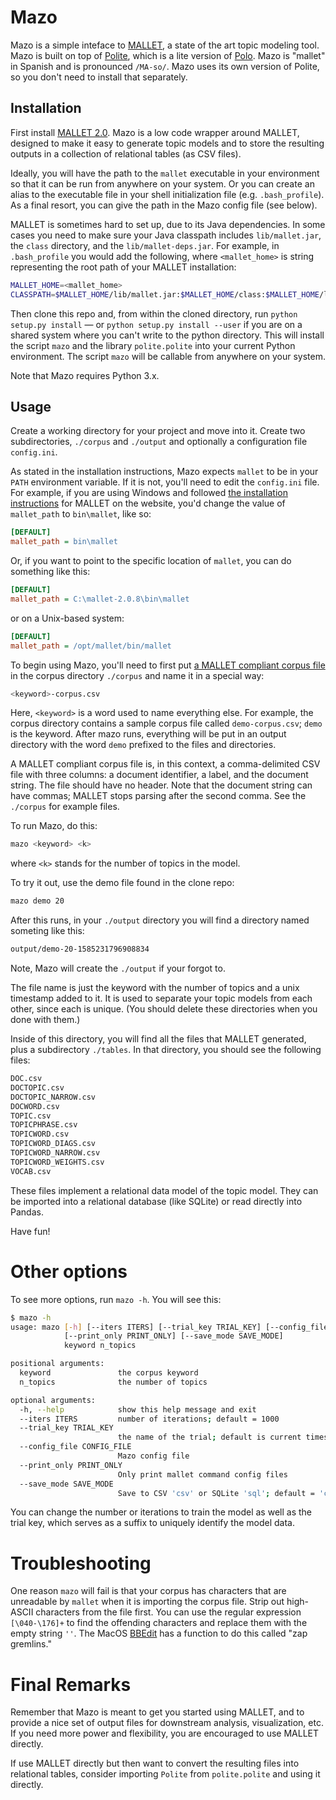 # Mazo

Mazo is a simple inteface to [MALLET](http://mallet.cs.umass.edu/index.php), a state of the art topic modeling tool. Mazo is built on top of [Polite](https://github.com/ontoligent/polite), which is a lite version of [Polo](https://github.com/ontoligent-design/polo2). Mazo is "mallet" in Spanish and is pronounced `/MA-so/`. Mazo uses its own version of Polite, so you don't need to install that separately.

## Installation

First install [MALLET 2.0](https://mimno.github.io/Mallet/). Mazo is a low code wrapper around MALLET, designed to make it easy to generate topic models and to store the resulting outputs in a collection of relational tables (as CSV files). 

Ideally, you will have the path to the `mallet` executable in your environment so that it can be run from anywhere on your system. Or you can create an alias to the executable file in your shell initialization file (e.g. `.bash_profile`). As a final resort, you can give the path in the Mazo config file (see below).

MALLET is sometimes hard to set up, due to its Java dependencies. In some cases you need to make sure your Java classpath includes `lib/mallet.jar`, the `class` directory, and the `lib/mallet-deps.jar`. For example, in `.bash_profile` you would add the following, where `<mallet_home>` is string representing the root path of your MALLET installation:

```bash
MALLET_HOME=<mallet_home>
CLASSPATH=$MALLET_HOME/lib/mallet.jar:$MALLET_HOME/class:$MALLET_HOME/lib/mallet-deps.jar:$CLASSPATH
```

Then clone this repo and, from within the cloned directory, run `python setup.py install` &mdash; or `python setup.py install --user` if you are on a shared system where you can't write to the python directory. This will install the script `mazo` and the library `polite.polite` into your current Python environment. The script `mazo` will be callable from anywhere on your system.

Note that Mazo requires Python 3.x.

## Usage

Create a working directory for your project and move into it. Create two subdirectories, `./corpus` and `./output` and optionally a configuration file `config.ini`. 

As stated in the installation instructions, Mazo expects `mallet` to be in your `PATH` environment variable. If it is not, you'll need to edit the `config.ini` file. For example, if you are using Windows and followed [the installation instructions](http://mallet.cs.umass.edu/download.php) for MALLET on the website, you'd change the value of `mallet_path` to `bin\mallet`, like so:

```ini
[DEFAULT]
mallet_path = bin\mallet
``` 

Or, if you want to point to the specific location of `mallet`, you can do something like this:

```ini
[DEFAULT]
mallet_path = C:\mallet-2.0.8\bin\mallet
```

or on a Unix-based system:

```ini
[DEFAULT]
mallet_path = /opt/mallet/bin/mallet
```

To begin using Mazo, you'll need to first put [a MALLET compliant corpus file](http://mallet.cs.umass.edu/import.php) in the corpus directory `./corpus` and name it in a special way:

```bash
<keyword>-corpus.csv
```

Here, `<keyword>` is a word used to name everything else. For example, the corpus directory contains a sample corpus file called `demo-corpus.csv`; `demo` is the keyword. After mazo runs, everything will be put in an output directory with the word `demo` prefixed to the files and directories.

A MALLET compliant corpus file is, in this context, a comma-delimited CSV file with three columns: a document identifier, a label, and the document string. The file should have no header. Note that the document string can have commas; MALLET stops parsing after the second comma. See the `./corpus` for example files.

To run Mazo, do this:

```bash
mazo <keyword> <k>
```

where `<k>` stands for the number of topics in the model.

To try it out, use the demo file found in the clone repo:

```bash
mazo demo 20
```

After this runs, in your `./output` directory you will find a directory named someting like this:

```bash
output/demo-20-1585231796908834
```
Note, Mazo will create the `./output` if your forgot to.

The file name is just the keyword with the number of topics and a unix timestamp added to it. It is used to separate your topic models from each other, since each is unique. (You should delete these directories when you done with them.)

Inside of this directory, you will find all the files that MALLET generated, plus a subdirectory `./tables`. In that directory, you should see the following files:

```bash
DOC.csv
DOCTOPIC.csv
DOCTOPIC_NARROW.csv
DOCWORD.csv
TOPIC.csv
TOPICPHRASE.csv
TOPICWORD.csv
TOPICWORD_DIAGS.csv
TOPICWORD_NARROW.csv
TOPICWORD_WEIGHTS.csv
VOCAB.csv
```

These files implement a relational data model of the topic model. They can be imported into a relational database (like SQLite) or read directly into Pandas. 

Have fun!

# Other options

To see more options, run `mazo -h`. You will see this:

```bash
$ mazo -h
usage: mazo [-h] [--iters ITERS] [--trial_key TRIAL_KEY] [--config_file CONFIG_FILE]
            [--print_only PRINT_ONLY] [--save_mode SAVE_MODE]
            keyword n_topics

positional arguments:
  keyword               the corpus keyword
  n_topics              the number of topics

optional arguments:
  -h, --help            show this help message and exit
  --iters ITERS         number of iterations; default = 1000
  --trial_key TRIAL_KEY
                        the name of the trial; default is current timestamp, e.g. 16521990932452369.
  --config_file CONFIG_FILE
                        Mazo config file
  --print_only PRINT_ONLY
                        Only print mallet command config files
  --save_mode SAVE_MODE
                        Save to CSV 'csv' or SQLite 'sql'; default = 'csv'
```

You can change the number or iterations to train the model as well as the trial key, which serves as a suffix to uniquely identify the model data.  

# Troubleshooting

One reason `mazo` will fail is that your corpus has characters that are unreadable by `mallet` when it is importing the corpus file. Strip out high-ASCII characters from the file first. You can use the regular expression `[\040-\176]+` to find the offending characters and replace them with the empty string `''`. The MacOS [BBEdit](https://www.barebones.com/products/bbedit/) has a function to do this called "zap gremlins."

# Final Remarks

Remember that Mazo is meant to get you started using MALLET, and to provide a nice set of output files for downstream analysis, visualization, etc. If you need more power and flexibility, you are encouraged to use MALLET directly. 

If  use MALLET directly but then want to convert the resulting files into relational tables, consider importing `Polite` from `polite.polite` and using it directly.